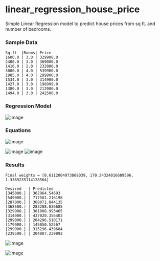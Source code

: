 # linear_regression_house_price
Simple Linear Regression model to predict house prices from sq ft. and number of bedrooms.

### Sample Data

    Sq.ft  |Rooms| Price
    1600.0 | 3.0 | 329900.0
    2400.0 | 3.0 | 369000.0
    1416.0 | 2.0 | 232000.0
    3000.0 | 4.0 | 539900.0
    1985.0 | 4.0 | 299900.0
    1534.0 | 3.0 | 314900.0
    1427.0 | 3.0 | 198999.0
    1380.0 | 3.0 | 212000.0
    1494.0 | 3.0 | 242500.0

### Regression Model

![image](https://user-images.githubusercontent.com/46073809/55689720-dfd99800-593c-11e9-9aa0-352779b444d6.png)
### Equations

![image](https://user-images.githubusercontent.com/46073809/55689749-2b8c4180-593d-11e9-859e-5c2d24615c1a.png)

![image](https://user-images.githubusercontent.com/46073809/55689758-465eb600-593d-11e9-85f8-2005861480a7.png)
![image](https://user-images.githubusercontent.com/46073809/55689770-71490a00-593d-11e9-9df0-150331610aed.png)

### Results

    Final weights = [0.6112004973868039, 170.24324016689596, 1.3369235114128564]
    
    Desired   | Predicted
    [345000.] | 362964.54693
    [549000.] | 717581.216198
    [287000.] | 368071.844135
    [368500.] | 283288.036685
    [329900.] | 381008.993465
    [314000.] | 437020.356403
    [299000.] | 204296.510171
    [179900.] | 145050.52567
    [299900.] | 315296.439684
    [239500.] | 204807.239892

![image](https://user-images.githubusercontent.com/46073809/55689808-25e32b80-593e-11e9-83a0-2e370d5e3eb9.png)

![image](https://user-images.githubusercontent.com/46073809/55689821-43b09080-593e-11e9-8589-9558d01a684c.png)
